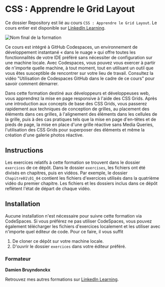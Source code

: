 # CSS : Apprendre le Grid Layout

Ce dossier Repository est lié au cours `CSS : Apprendre le Grid Layout`. Le cours entier est disponible sur [LinkedIn Learning][lil-course-url].

![Nom final de la formation][lil-thumbnail-url] 


Ce cours est intégré à GitHub Codespaces, un environnement de développement instantané « dans le nuage » qui offre toutes les fonctionnalités de votre IDE préféré sans nécessiter de configuration sur une machine locale. Avec Codespaces, vous pouvez vous exercer à partir de n'importe quelle machine, à tout moment, tout en utilisant un outil que vous êtes susceptible de rencontrer sur votre lieu de travail. Consultez la vidéo "Utilisation de Codespaces GitHub dans le cadre de ce cours" pour savoir comment démarrer.    

Dans cette formation destiné aux développeurs et développeuses web, vous apprendrez la mise en page responsive à l'aide des CSS Grids. Après une introduction aux concepts de base des CSS Grids, vous passerez rapidement aux techniques de conception de grilles, au placement des éléments dans ces grilles, à l'alignement des éléments dans les cellules de la grille, puis à des cas pratiques tels que la mise en page d'en-têtes et de pieds de page, la mise en place d'une grille réactive sans Media Queries, l'utilisation des CSS Grids pour superposer des éléments et même la création d'une galerie photos réactive.

## Instructions

Les exercices relatifs à cette formation se trouvent dans le dossier `exercices` de ce dépôt. Dans le dossier `exercises`, les fichiers ont été divisés en chapitres, puis en vidéos. Par exemple, le dossier `Chapitre01\01_04` contient les fichiers d'exercices utilisés dans la quatrième vidéo du premier chapitre. Les fichiers et les dossiers inclus dans ce dépôt reflètent l'état de départ de chaque vidéo.
 
## Installation

Aucune installation n'est nécessaire pour suivre cette formation via CodeSpaces. Si vous préférez ne pas utiliser CodeSpaces, vous pouvez également télécharger les fichiers d'exercices localement et les utiliser avec n'importe quel éditeur de code. Pour ce faire, il vous suffit 
1. De cloner ce dépôt sur votre machine locale. 
2. D'ouvrir le dossier `exercices` dans votre éditeur préféré. 

### Formateur

**Damien Bruyndonckx** 

 Retrouvez mes autres formations sur [LinkedIn Learning][lil-URL-trainer].

[0]: # (Replace these placeholder URLs with actual course URLs)
[lil-course-url]: https://www.linkedin.com/learning/css-apprendre-le-grid-layout
[lil-thumbnail-url]: https://media.licdn.com/dms/image/D560DAQEMhci7BdKOMQ/learning-public-crop_675_1200/0/1691406309191?e=2147483647&v=beta&t=COugccAzFhoQjLl3eYuO7OOBy0CtCuBUFPNvEelGZAo
[lil-URL-trainer]: https://www.linkedin.com/learning/instructors/damien-bruyndonckx

[1]: # (End of FR-Instruction ###############################################################################################)
